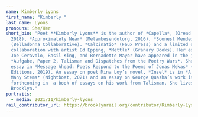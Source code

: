 ```yaml
---
name: Kimberly Lyons
first_name: "Kimberly "
last_name: Lyons
pronouns: She/Her
short_bio: "Poet **Kimberly Lyons** is the author of *Capella*, (Oread Press,
  2018), *Approximately Near* (Metambesendotorg, 2016), *Soonest Mended*
  (Belladonna Collaborative). *Calcinatio* (Faux Press) and a limited edition
  collaboration with artist Ed Epping, *Mettle* (Granary Books). Her essays on
  Joe Ceravolo, Basil King, and Bernadette Mayor have appeared in the journals
  *Aufgabe, Paper 2, Talisman and Dispatches from the Poetry Wars*. She has an
  essay in *Message Ahead: Poets Respond to the Poems of Jonas Mekas* (Rail
  Editions, 2019). An essay on poet Mina Loy’s novel, *Insel* is in *A Forest of
  Many Stems* (Nightboat, 2021) and an essay on George Quasha’s work is
  forthcoming in  a book of essays on his work from Talisman. She lives in
  Brooklyn."
portraits:
  - media: 2021/11/kimberly-lyons
rail_contributor_url: https://brooklynrail.org/contributor/Kimberly-Lyons
---
```

